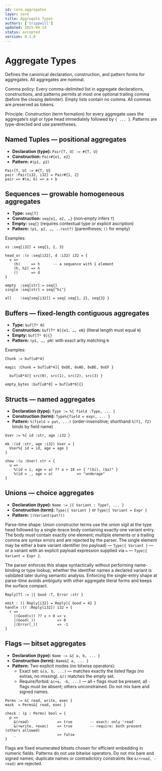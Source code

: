 ```yaml
---
id: core.aggregates
layer: core
title: Aggregate Types
authors: ['trippwill']
updated: 2025-09-14
status: accepted
version: 0.1.0
---
```


# Aggregate Types

Defines the canonical declaration, construction, and pattern forms for aggregates. All aggregates are nominal.

Comma policy: Every comma-delimited list in aggregate declarations, constructions, and patterns permits at most one optional trailing comma (before the closing delimiter). Empty lists contain no comma. All commas are preserved as tokens.

Principle: Construction (term formation) for every aggregate uses the aggregate’s sigil or type head immediately followed by `{ ... }`. Patterns are type-directed and use parentheses.

## Named Tuples — positional aggregates

- **Declaration (type):** `Pair[T, U] := #{T, U}`
- **Construction:** `Pair#{e1, e2}`
- **Pattern:** `#(p1, p2)`

```brim
Pair[T, U] := #{T, U}
pair :Pair[i32, i32] = Pair#{1, 2}
pair => #(a, b) => a + b
```

## Sequences — growable homogeneous aggregates

- **Type:** `seq[T]`
- **Construction:** `seq{e1, e2, …}` (non‑empty infers `T`)
- **Empty:** `seq{}` (requires contextual type or explicit ascription)
- **Pattern:** `(p1, p2, …, ..rest?)` (parentheses; `()` for empty)

Examples:
```brim
xs :seq[i32] = seq{1, 2, 3}

head_or :(v :seq[i32], d :i32) i32 = {
  v =>
    (h)     => h      -- a sequence with 1 element
    (h, h2) => h
    ()      => d
}

empty  :seq[str] = seq{}
single :seq[str] = seq{"hi"}

all    :seq[seq[i32]] = seq{ seq{1, 2}, seq{3} }
```

## Buffers — fixed-length contiguous aggregates

- **Type:** `buf[T* N]`
- **Construction:** `buf[T* N]{e1, …, eN}` (literal length must equal `N`)
- **Empty:** `buf[T* 0]{}`
- **Pattern:** `(p1, …, pN)` with exact arity matching `N`

Examples:
```brim
Chunk := buf[u8*4]

magic :Chunk = buf[u8*4]{ 0xDE, 0xAD, 0xBE, 0xEF }

  buf[u8*4]{ src(0), src(1), src(2), src(3) }

empty_bytes :buf[u8*0] = buf[u8*0]{}
```

## Structs — named aggregates

- **Declaration (type):** `Type := %{ field :Type, ... }`
- **Construction (term):** `Type%{field = expr, ... }`
- **Pattern:** `%(field = pat, ...)` (order-insensitive; shorthand `%(f1, f2)` binds by field name)

```brim
User := %{ id :str, age :i32 }

mk :(id :str, age :i32) User = {
  User%{ id = id, age = age }
}

show :(u :User) str = {
  u =>
    %(id = i, age = a) ?? a > 18 => { "($i), ($a)" }
    %(id = _, age = a)           => "underage"
}
```

## Unions — choice aggregates

- **Declaration (type):** `Name := |{ Variant : Type?, ... }`
- **Construction (term):** `Type|{ Variant }` or `Type|{ Variant = Expr }`
- **Pattern:** `|(Variant(pat?))`

Parse-time shape: Union constructor terms use the union sigil at the type head followed by a single-brace body containing exactly one variant entry. The body must contain exactly one element; multiple elements or a trailing comma are syntax errors and are rejected by the parser. The single element may be either a bare variant identifier (no payload) — `Type|{ Variant }` — or a variant with an explicit payload expression supplied via `=` — `Type|{ Variant = Expr }`.

The parser enforces this shape syntactically without performing name-binding or type lookup; whether the identifier names a declared variant is validated later during semantic analysis. Enforcing the single-entry shape at parse-time avoids ambiguity with other aggregate literal forms and keeps the surface compact.

```brim
Reply[T] := |{ Good :T, Error :str }

emit : () Reply[i32] = Reply|{ Good = 42 }
handle :(r :Reply[i32]) i32 = {
  r =>
    |(Good(v)) ?? v > 0 => v
    |(Good(_))          => 0
    |(Error(_))         => -1
}
```

## Flags — bitset aggregates

- **Declaration (type):** `Name := &{ a, b, ... }`
- **Construction (term):** `Name&{ a, ... }`
- **Pattern:** Two explicit modes (no bitwise operators):
  - Exact set: `&(a, b, ...)` — matches exactly the listed flags (no extras, no missing). `&()` matches the empty set.
  - Require/forbid: `&(+a, -b, ...)` — all `+` flags must be present; all `-` flags must be absent; others unconstrained. Do not mix bare and signed names.

```brim
Perms := &{ read, write, exec }
mask  = Perms&{ read, exec }

check : (p : Perms) bool = {
  p =>
    &(read)             => true        -- exact: only 'read'
    &(+write, +exec)    => true        -- require: both present (others allowed)
    _                   => false
}
```

Flags are fixed enumerated bitsets chosen for efficient embedding in numeric fields.
Patterns do not use bitwise operators. Do not mix bare and signed names; duplicate names or contradictory constraints like `&(+read, -read)` are rejected.
